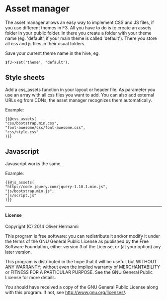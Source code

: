 Asset manager
=============
The asset manager allows an easy way to implement CSS and JS files, if
you use different themes in F3. All you have to do is to create an
assets folder in your public folder. In there you create a folder with
your theme name (eg. 'default', if your main theme is called
'default'). There you store all css and js files in their usual
folders.

Save your current theme name in the hive, eg.

    $f3->set('theme', 'default').

Style sheets
------------
Add a css_assets function in your layout or header file. As parameter
you use an array with all css files you want to add. You can also add
external URLs eg from CDNs, the asset manager recognizes them
automatically.

Example:

    {{@css_assets(
    "css/bootstrap.min.css",
    "font-awesome/css/font-awesome.css",
    "css/style.css"
    )}}


Javascript
----------
Javascript works the same.

Example:

    {{@js_assets(
    "http://code.jquery.com/jquery-1.10.1.min.js",
    "js/bootstrap.min.js",
    "js/script.js"
    )}}

***

#### License

Copyright (C) 2014 Oliver Hermanni

This program is free software: you can redistribute it and/or modify
it under the terms of the GNU General Public License as published by
the Free Software Foundation, either version 3 of the License, or
(at your option) any later version.

This program is distributed in the hope that it will be useful,
but WITHOUT ANY WARRANTY; without even the implied warranty of
MERCHANTABILITY or FITNESS FOR A PARTICULAR PURPOSE.  See the
GNU General Public License for more details.

You should have received a copy of the GNU General Public License
along with this program.  If not, see <http://www.gnu.org/licenses/>.